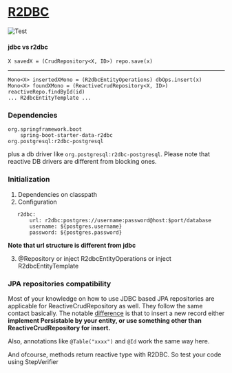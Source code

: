 # [R2DBC](https://r2dbc.io)

![Test](https://r2dbc.io/images/PVLG-R2DBC-Logo-RGB.png)

#### jdbc vs r2dbc

    X savedX = (CrudRepository<X, ID>) repo.save(x)

-----------------------------------------------

    Mono<X> insertedXMono = (R2dbcEntityOperations) dbOps.insert(x)
    Mono<X> foundXMono = (ReactiveCrudRepository<X, ID>) reactiveRepo.findById(id)
    ... R2dbcEntityTemplate ...

### Dependencies

    org.springframework.boot
        spring-boot-starter-data-r2dbc
    org.postgresql:r2dbc-postgresql

plus a db driver like `org.postgresql:r2dbc-postgresql`. Please note that reactive DB drivers are different from
blocking ones.

### Initialization

1. Dependencies on classpath
2. Configuration
```
   r2dbc:
       url: r2dbc:postgres://username:password@host:$port/database
       username: ${postgres.username}
       password: ${postgres.password}
   ```
**Note that url structure is different from jdbc**

3. @Repository or inject R2dbcEntityOperations or inject R2dbcEntityTemplate

### JPA repositories compatibility

Most of your knowledge on how to use JDBC based JPA repositories are applicable for ReactiveCrudRepository as well.
They follow the same contact basically.
The
notable [difference](https://docs.spring.io/spring-data/r2dbc/docs/current/reference/html/#r2dbc.entity-persistence.id-generation)
is that to insert a new record either **implement Persistable by your entity, or use something other than
ReactiveCrudRepository for insert.**

Also, annotations like `@Table("xxxx")` and `@Id` work the same way here.

And ofcourse, methods return reactive type with R2DBC. So test your code using StepVerifier

[//]: # (reactive redis)

[//]: # (reactive mongo)

[//]: # (hot publisher vs cold publisher https://projectreactor.io/docs/core/release/reference/#reactor.hotCold)

[//]: # (defer vs just)

[//]: # (pure functions and side effects)

[//]: # (RSocket)
